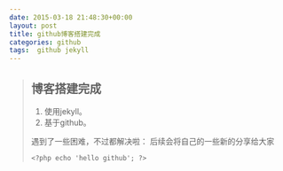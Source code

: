 ```yaml
---
date: 2015-03-18 21:48:30+00:00
layout: post
title: github博客搭建完成
categories: github
tags:  github jekyll
---
```


> ## 博客搭建完成
>
> 1.   使用jekyll。
> 2.   基于github。
>
> 遇到了一些困难，不过都解决啦：
> 后续会将自己的一些新的分享给大家
>
>     <?php echo 'hello github'; ?>